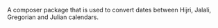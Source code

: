A composer package that is used to convert dates between Hijri, Jalali, Gregorian and Julian calendars.
